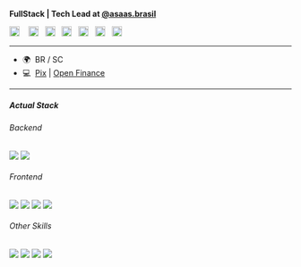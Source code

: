 
<b>FullStack | Tech Lead at [@asaas.brasil](asaas.com.br)</b>

<p align="left"> <a href="https://discord.com/users/kpotz" target="_blank" rel="noreferrer"><img src="https://raw.githubusercontent.com/danielcranney/readme-generator/main/public/icons/socials/discord.svg" width="18" height="18" /></a> &nbsp;&nbsp; <a href="https://www.facebook.com/jeankpot" target="_blank" rel="noreferrer"><img src="https://raw.githubusercontent.com/danielcranney/readme-generator/main/public/icons/socials/facebook.svg" width="18" height="18" /></a>&nbsp;&nbsp; <a href="https://www.github.com/kpotz" target="_blank" rel="noreferrer"><img src="https://raw.githubusercontent.com/danielcranney/readme-generator/main/public/icons/socials/github.svg" width="18" height="18" /></a> &nbsp;&nbsp;<a href="http://www.instagram.com/jean.capote" target="_blank" rel="noreferrer"><img src="https://raw.githubusercontent.com/danielcranney/readme-generator/main/public/icons/socials/instagram.svg" width="18" height="18" /></a> &nbsp;&nbsp;<a href="https://www.linkedin.com/in/jeankpot" target="_blank" rel="noreferrer"><img src="https://raw.githubusercontent.com/danielcranney/readme-generator/main/public/icons/socials/linkedin.svg" width="18" height="18" /></a> &nbsp;&nbsp;<a href="https://www.twitter.com/jeankpot" target="_blank" rel="noreferrer"><img src="https://raw.githubusercontent.com/danielcranney/readme-generator/main/public/icons/socials/twitter.svg" width="18" height="18" /></a>&nbsp;&nbsp; <a href="https://www.twitch.tv/kpotz" target="_blank" rel="noreferrer"><img src="https://raw.githubusercontent.com/danielcranney/readme-generator/main/public/icons/socials/twitch.svg" width="18" height="18" /></a></p>

---------------------

* 🌍  BR / SC
* :computer:  [Pix](https://www.bcb.gov.br/estabilidadefinanceira/pix) | [Open Finance](https://www.bcb.gov.br/estabilidadefinanceira/openfinance)

---------------------

<h5> Actual Stack</h5>

<h6> Backend </h6>
<img src="https://img.shields.io/static/v1?label=Grails&color=brightgreen&style=for-the-badge&logo=Apache Groovy&message=>=4&link=https://grails.org">
<img src="https://img.shields.io/static/v1?label=MySQL&color=brightgreen&style=for-the-badge&logo=MySQL&message=>=5&link=https://www.mysql.com">

<h6> Frontend </h6>
<img src="https://img.shields.io/static/v1?label=JavaScript&color=yellow&style=for-the-badge&logo=JavaScript&message=>=ES5">
<img src="https://img.shields.io/static/v1?label=HTML&color=orange&style=for-the-badge&logo=html5&message=v5">
<img src="https://img.shields.io/static/v1?label=CSS&color=blue&style=for-the-badge&logo=css3&logoColor=blue&message=v3">
<img src="https://img.shields.io/static/v1?label=jQuery&color=blue&style=for-the-badge&logo=jquery&message=>3&https://jquery.com">

<h6> Other Skills </h6>
<img src="https://img.shields.io/static/v1?label=IntelliJ&color=violet&style=for-the-badge&logo=IntelliJ IDEA&message=>=17">
<img src="https://img.shields.io/static/v1?label=GitHub&color=orange&style=for-the-badge&logo=Github&message=any">
<img src="https://img.shields.io/static/v1?label=Insomnia&color=blue&style=for-the-badge&logo=insomnia&message=>=2022">
<img src="https://img.shields.io/static/v1?label=JMeter&color=blue&style=for-the-badge&logo=Apache JMeter&message=>5&https://jquery.com">


